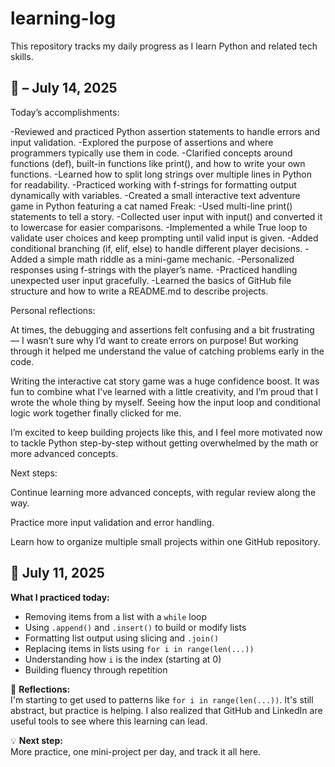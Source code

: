 # learning-log
This repository tracks my daily progress as I learn Python and related tech skills.

## 📅 – July 14, 2025
Today’s accomplishments:

-Reviewed and practiced Python assertion statements to handle errors and input validation.
-Explored the purpose of assertions and where programmers typically use them in code.
-Clarified concepts around functions (def), built-in functions like print(), and how to write your own functions.
-Learned how to split long strings over multiple lines in Python for readability.
-Practiced working with f-strings for formatting output dynamically with variables.
-Created a small interactive text adventure game in Python featuring a cat named Freak:
-Used multi-line print() statements to tell a story.
-Collected user input with input() and converted it to lowercase for easier comparisons.
-Implemented a while True loop to validate user choices and keep prompting until valid input is given.
-Added conditional branching (if, elif, else) to handle different player decisions.
-Added a simple math riddle as a mini-game mechanic.
-Personalized responses using f-strings with the player’s name.
-Practiced handling unexpected user input gracefully.
-Learned the basics of GitHub file structure and how to write a README.md to describe projects.

Personal reflections:

At times, the debugging and assertions felt confusing and a bit frustrating — I wasn’t sure why I’d want to create errors on purpose! But working through it helped me understand the value of catching problems early in the code.

Writing the interactive cat story game was a huge confidence boost. It was fun to combine what I’ve learned with a little creativity, and I’m proud that I wrote the whole thing by myself. Seeing how the input loop and conditional logic work together finally clicked for me.

I’m excited to keep building projects like this, and I feel more motivated now to tackle Python step-by-step without getting overwhelmed by the math or more advanced concepts.

Next steps:

Continue learning more advanced concepts, with regular review along the way.

Practice more input validation and error handling.

Learn how to organize multiple small projects within one GitHub repository.





## 📅 July 11, 2025

**What I practiced today:**
- Removing items from a list with a `while` loop
- Using `.append()` and `.insert()` to build or modify lists
- Formatting list output using slicing and `.join()`
- Replacing items in lists using `for i in range(len(...))`
- Understanding how `i` is the index (starting at 0)
- Building fluency through repetition

🧠 **Reflections:**  
I'm starting to get used to patterns like `for i in range(len(...))`. It's still abstract, but practice is helping. I also realized that GitHub and LinkedIn are useful tools to see where this learning can lead.

💡 **Next step:**  
More practice, one mini-project per day, and track it all here.
